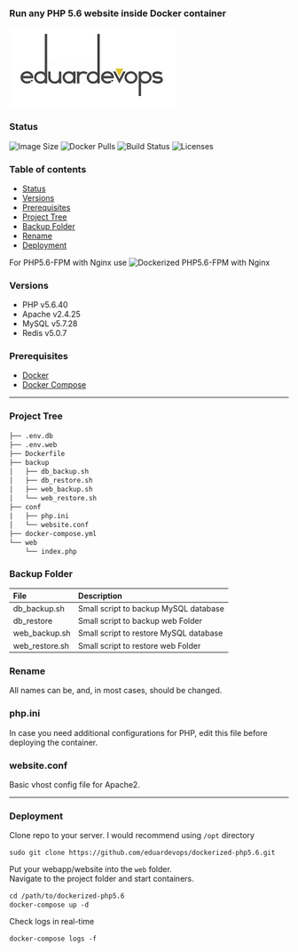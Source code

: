 ### Run any PHP 5.6 website inside Docker container

![Logo](./assets/logo.jpg)          

### Status
<img alt="Image Size" src="https://img.shields.io/docker/image-size/eduardevops/php5.6" style="max-width:100%;"> <img alt="Docker Pulls" src="https://img.shields.io/docker/pulls/eduardevops/php5.6" style="max-width:100%;"> <img alt="Build Status" src="https://img.shields.io/docker/cloud/build/eduardevops/php5.6" style="max-width:100%;"> <img alt="Licenses" src="https://img.shields.io/badge/License-GPLv3-blue.svg" style="max-width:100%;">

### Table of contents
* [Status](#Status)
* [Versions](#Versions)
* [Prerequisites](#Prerequisites)
* [Project Tree](#Project-Tree)
* [Backup Folder](#Backup-Folder)
* [Rename](#Rename)
* [Deployment](#Deployment)

For PHP5.6-FPM with Nginx use ![Dockerized PHP5.6-FPM with Nginx](https://github.com/eduardevops/dockerized-php5.6-fpm)

### Versions
*	PHP v5.6.40
*	Apache v2.4.25
*	MySQL v5.7.28
*	Redis v5.0.7

### Prerequisites
*	[Docker](https://www.docker.com/)
*	[Docker Compose](https://docs.docker.com/compose/install/)
-----

### Project Tree
```less
├── .env.db
├── .env.web
├── Dockerfile
├── backup
│   ├── db_backup.sh
│   ├── db_restore.sh
│   ├── web_backup.sh
│   └── web_restore.sh
├── conf
|   ├── php.ini
│   └── website.conf
├── docker-compose.yml
└── web
    └── index.php
```

### Backup Folder
| File                        | Description                              |
| :-------------------------- |:---------------------------------------- |
| db_backup.sh                | Small script to backup MySQL database    |      
| db_restore                  | Small script to backup web Folder        |
| web_backup.sh               | Small script to restore MySQL database   |
| web_restore.sh              | Small script to restore web Folder       |

### Rename
All names can be, and, in most cases, should be changed.

### php.ini
In case you need additional configurations for PHP, еdit this file before deploying the container.

### website.conf
Basic vhost config file for Apache2.

-----

### Deployment
Clone repo to your server. I would recommend using ```/opt``` directory

```less
sudo git clone https://github.com/eduardevops/dockerized-php5.6.git
```

Put your webapp/website into the ```web``` folder. <br>
Navigate to the project folder and start containers.

```less
cd /path/to/dockerized-php5.6
docker-compose up -d
```

Check logs in real-time
```less
docker-compose logs -f
```
